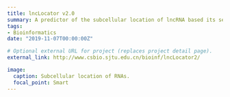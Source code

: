 ```yaml
---
title: lncLocator v2.0
summary: A predictor of the subcellular location of lncRNA based its sequence.
tags:
- Bioinformatics
date: "2019-11-07T00:00:00Z"

# Optional external URL for project (replaces project detail page).
external_link: http://www.csbio.sjtu.edu.cn/bioinf/lncLocator2/

image:
  caption: Subcellular location of RNAs.
  focal_point: Smart
---
```

